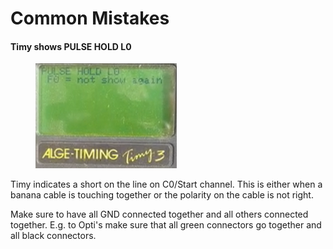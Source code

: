 # Common Mistakes

#### Timy shows PULSE HOLD L0

<figure><img src="../.gitbook/assets/image (2).png" alt=""><figcaption></figcaption></figure>

Timy indicates a short on the line on C0/Start channel. This is either when a banana cable is touching together or the polarity on the cable is not right.&#x20;

Make sure to have all GND connected together and all others connected together. E.g. to Opti's make sure that all green connectors go together and all black connectors.
